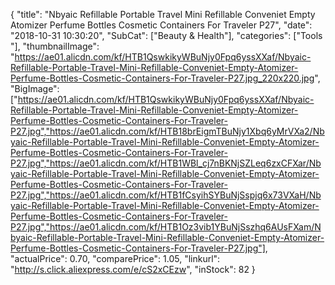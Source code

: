 {
	"title": "Nbyaic Refillable Portable Travel Mini Refillable Conveniet Empty Atomizer Perfume Bottles Cosmetic Containers For Traveler P27",
	"date": "2018-10-31 10:30:20",
	"SubCat": ["Beauty & Health"],
	"categories": ["Tools "],
	"thumbnailImage": "https://ae01.alicdn.com/kf/HTB1QswkikyWBuNjy0Fpq6yssXXaf/Nbyaic-Refillable-Portable-Travel-Mini-Refillable-Conveniet-Empty-Atomizer-Perfume-Bottles-Cosmetic-Containers-For-Traveler-P27.jpg_220x220.jpg",
	"BigImage": ["https://ae01.alicdn.com/kf/HTB1QswkikyWBuNjy0Fpq6yssXXaf/Nbyaic-Refillable-Portable-Travel-Mini-Refillable-Conveniet-Empty-Atomizer-Perfume-Bottles-Cosmetic-Containers-For-Traveler-P27.jpg","https://ae01.alicdn.com/kf/HTB18brEigmTBuNjy1Xbq6yMrVXa2/Nbyaic-Refillable-Portable-Travel-Mini-Refillable-Conveniet-Empty-Atomizer-Perfume-Bottles-Cosmetic-Containers-For-Traveler-P27.jpg","https://ae01.alicdn.com/kf/HTB1WBl_cj7nBKNjSZLeq6zxCFXar/Nbyaic-Refillable-Portable-Travel-Mini-Refillable-Conveniet-Empty-Atomizer-Perfume-Bottles-Cosmetic-Containers-For-Traveler-P27.jpg","https://ae01.alicdn.com/kf/HTB1fCsyihSYBuNjSspjq6x73VXaH/Nbyaic-Refillable-Portable-Travel-Mini-Refillable-Conveniet-Empty-Atomizer-Perfume-Bottles-Cosmetic-Containers-For-Traveler-P27.jpg","https://ae01.alicdn.com/kf/HTB1Oz3vib1YBuNjSszhq6AUsFXam/Nbyaic-Refillable-Portable-Travel-Mini-Refillable-Conveniet-Empty-Atomizer-Perfume-Bottles-Cosmetic-Containers-For-Traveler-P27.jpg"],
	"actualPrice": 0.70,
	"comparePrice": 1.05,
	"linkurl": "http://s.click.aliexpress.com/e/cS2xCEzw",
	"inStock": 82
}
